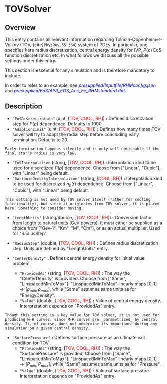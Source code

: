 # TOVSolver

## Overview

This entry contains all relevant information regarding Tolman-Oppenheimer-Volkov (TOV, {cite}`PhysRev.55.364`) system of PDEs. In particular, one specifies here radius discretization, central energy density for IVP, $P(\rho)$ EoS function discretization etc.
In what follows we discuss all the possible settings under this entry.

This section is essential for any simulation and is therefore mandatory to include.

In order to refer to an example, see <span style="color:blue">_presupplied/Inputfile/RHMconfig.json_</span> and <span style="color:blue">_presupplied/EoS/APR_EOS_Acc_Fe_RHMstandard.dat_</span>.

## Description

- `"EoSDiscretization"` (uint, [<span style="color:red">TOV, COOL, RH</span>]) **:** Defines discretization step for $P(\rho)$ dependence. Defaults to 1000.
- `"AdaptionLimit"` (uint, [<span style="color:red">TOV, COOL, RH</span>]) **:** Defines how many times TOV solver will try to adapt the radial step before concluding early termination. Defaults to 20.
```{warning}
Early termination happens silently and is only well noticeable if the final star's radius is very low.
```
- `"EoSInterpolation` (string, [<span style="color:red">TOV, COOL, RH</span>]) **:** Interpolation kind to be used for discretized $P(\rho)$ dependence. Choose from ["Linear", "Cubic"], with "Linear" being default. 
- `"BarionicDensityInterpolation"` (string, [<span style="color:red">COOL, RH</span>]) **:** Interpolation kind to be used for discretized $n_b(r)$ dependence. Choose from ["Linear", "Cubic"], with "Linear" being default. 
```{note}
This setting is not used by TOV solver itself (rather for cooling functionality), but since it originates from TOV solver, it is placed here. Something to consider moving.
```
- `"LengthUnits"` (string/double, [<span style="color:red">TOV, COOL, RH</span>]) **:** Conversion factor from length to natural units (GeV powers). It must either be supplied as a choice from ["Gev-1", "Km", "M", "Cm"], or as an actual multiplier. Used for "RadiusStep"

- `"RadiusStep"` (double, [<span style="color:red">TOV, COOL, RH</span>]) **:** Defines radius discretization step. Units are defined by "LengthUnits" entry.

- `"CenterDensity"` **:** Defines central energy density for initial value problem.
    - `"ProvidedAs"` (string, [<span style="color:red">TOV, COOL, RH</span>]) **:** The way the "CenterDensity" is provided. Choose from ["Same", "LinspacedMinToMax"]. "LinspacedMinToMax" linearly maps $[0,1] \rightarrow [\rho_{min}, \rho_{max}]$, while "Same" assumes same units as for "EnergyDensity".
    - `"Value"` (double, [<span style="color:red">TOV, COOL, RH</span>]) **:** Value of central energy density. Interpretation depends on "ProvidedAs" entry.
```{note}
Though this setting is a key value for TOV solver, it is not used for producing M-R curves, since M-R curves are _parametrized_ by central density. It, of course, does not undermine its importance during any simulation on a given central density.
```
- `"SurfacePressure"` **:** Defines surface pressure as an ultimate exit condition for TOV.
    - `"ProvidedAs"` (string, [<span style="color:red">TOV, COOL, RH</span>]) **:** The way the "SurfacePressure" is provided. Choose from ["Same", "LinspacedMinToMax"]. "LinspacedMinToMax" linearly maps $[0,1] \rightarrow [P_{min}, P_{max}]$, while "Same" assumes same units as for "Pressure".
    - `"Value"` (double, [<span style="color:red">TOV, COOL, RH</span>]) **:** Value of surface pressure. Interpretation depends on "ProvidedAs" entry.